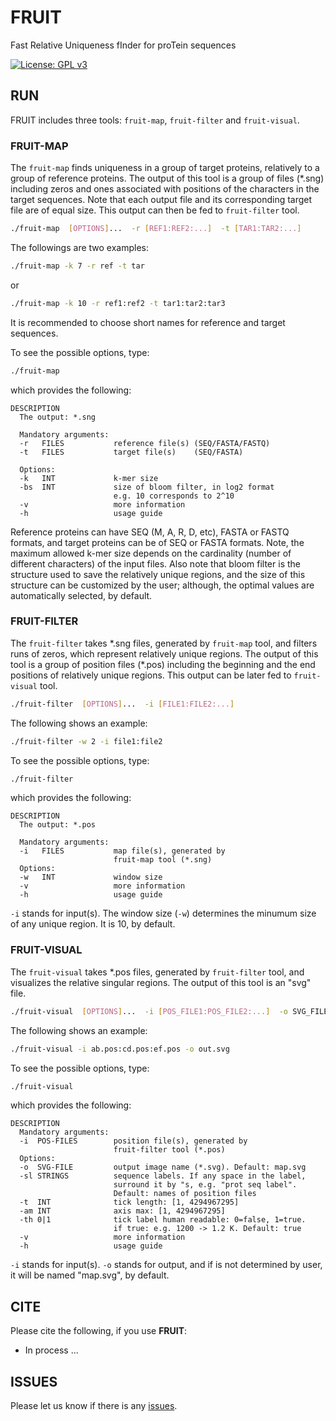 # FRUIT
Fast Relative Uniqueness fInder for proTein sequences

[![License: GPL v3](https://img.shields.io/badge/License-GPL%20v3-blue.svg)](LICENSE)

## RUN
FRUIT includes three tools: `fruit-map`, `fruit-filter` and `fruit-visual`.

### FRUIT-MAP
The `fruit-map` finds uniqueness in a group of target proteins, relatively to a group of reference proteins. The output of this tool is a group of files (*.sng) including zeros and ones associated with positions of the characters in the target sequences. Note that each output file and its corresponding target file are of equal size. This output can then be fed to `fruit-filter` tool.

```bash
./fruit-map  [OPTIONS]...  -r [REF1:REF2:...]  -t [TAR1:TAR2:...]
```
The followings are two examples:
```bash
./fruit-map -k 7 -r ref -t tar
```
or
```bash
./fruit-map -k 10 -r ref1:ref2 -t tar1:tar2:tar3
```
It is recommended to choose short names for reference and target sequences.

To see the possible options, type:
```bash
./fruit-map
```
which provides the following:
```text
DESCRIPTION
  The output: *.sng

  Mandatory arguments:
  -r   FILES           reference file(s) (SEQ/FASTA/FASTQ)
  -t   FILES           target file(s)    (SEQ/FASTA)

  Options:
  -k   INT             k-mer size
  -bs  INT             size of bloom filter, in log2 format
                       e.g. 10 corresponds to 2^10
  -v                   more information
  -h                   usage guide
```
Reference proteins can have SEQ (M, A, R, D, etc), FASTA or FASTQ formats, and target proteins can be of SEQ or FASTA formats. Note, the maximum allowed k-mer size depends on the cardinality (number of different characters) of the input files. Also note that bloom filter is the structure used to save the relatively unique regions, and the size of this structure can be customized by the user; although, the optimal values are automatically selected, by default.

### FRUIT-FILTER
The `fruit-filter` takes \*.sng files, generated by `fruit-map` tool, and filters runs of zeros, which represent relatively unique regions. The output of this tool is a group of position files (*.pos) including the beginning and the end positions of relatively unique regions. This output can be later fed to `fruit-visual` tool.

```bash
./fruit-filter  [OPTIONS]...  -i [FILE1:FILE2:...]
```

The following shows an example:
```bash
./fruit-filter -w 2 -i file1:file2
```

To see the possible options, type:
```bash
./fruit-filter
```
which provides the following:
```text
DESCRIPTION
  The output: *.pos

  Mandatory arguments:
  -i   FILES           map file(s), generated by
                       fruit-map tool (*.sng)
  Options:
  -w   INT             window size
  -v                   more information
  -h                   usage guide
```
`-i` stands for input(s). The window size (`-w`) determines the minumum size of any unique region. It is 10, by default.

### FRUIT-VISUAL
The `fruit-visual` takes \*.pos files, generated by `fruit-filter` tool, and visualizes the relative singular regions. The output of this tool is an "svg" file.

```bash
./fruit-visual  [OPTIONS]...  -i [POS_FILE1:POS_FILE2:...]  -o SVG_FILE
```

The following shows an example:
```bash
./fruit-visual -i ab.pos:cd.pos:ef.pos -o out.svg
```

To see the possible options, type:
```bash
./fruit-visual
```
which provides the following:
```text
DESCRIPTION
  Mandatory arguments:
  -i  POS-FILES        position file(s), generated by
                       fruit-filter tool (*.pos)
  Options:
  -o  SVG-FILE         output image name (*.svg). Default: map.svg
  -sl STRINGS          sequence labels. If any space in the label,
                       surround it by "s, e.g. "prot seq label".
                       Default: names of position files
  -t  INT              tick length: [1, 4294967295]
  -am INT              axis max: [1, 4294967295]
  -th 0|1              tick label human readable: 0=false, 1=true.
                       if true: e.g. 1200 -> 1.2 K. Default: true
  -v                   more information
  -h                   usage guide
```
`-i` stands for input(s). `-o` stands for output, and if is not determined by user, it will be named "map.svg", by default.

<!-- ## Example -->

<!-- ### Compare fruit with other methods
In order for comparison, you might set the parameters in 
"run.sh" bash script, then run it:
```bash
./run.sh
```
With this script, you can download the datasets, install the dependencies, 
install the other tools, run all the tools, and finally, visualize the results. -->

## CITE
Please cite the following, if you use **FRUIT**:
* In process ...

<!-- ## RELEASES
* [Release](https://github.com/smortezah/fruit/releases) 1: . -->

## ISSUES
Please let us know if there is any 
[issues](https://github.com/smortezah/fruit/issues).